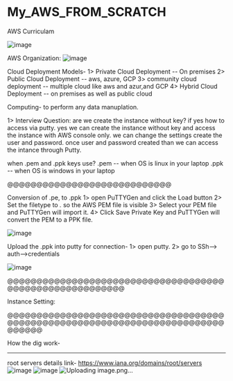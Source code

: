 # My_AWS_FROM_SCRATCH
AWS Curriculam 

![image](https://github.com/dineshkohi/My_AWS_FROM_SCRATCH/assets/45698578/8c8541e9-4cac-40bc-b2dd-1ceb9aff451e)


AWS Organization:
![image](https://github.com/dineshkohi/My_AWS_FROM_SCRATCH/assets/45698578/bd8b387e-46fc-44f0-a71d-de1fe47cf437)

Cloud Deployment Models-
1> Private Cloud Deployment  -- On premises
2> Public Cloud Deployment   -- aws, azure, GCP
3> community cloud deployment -- multiple cloud like aws and azur,and GCP
4> Hybrid Cloud Deployment  -- on premises as well as public cloud

Computing- to perform any data manuplation.

1> Interview Question: are we create the instance without key? if yes how to access via putty.
yes we can create the instance without key and access the instance with AWS console only. we can change the settings create the user and password. once user and password created than we can access the intance through Putty.

when .pem and .ppk keys use?
.pem -- when OS is linux in your laptop
.ppk -- when OS is windows in your laptop

@@@@@@@@@@@@@@@@@@@@@@@@@@@@

Conversion of .pe, to .ppk
1> open PuTTYGen and click the Load button
2> Set the filetype to *.* so the AWS PEM file is visible
3> Select your PEM file and PuTTYGen will import it.
4> Click Save Private Key and PuTTYGen will convert the PEM to a PPK file.

 ![image](https://github.com/dineshkohi/My_AWS_FROM_SCRATCH/assets/45698578/4cd24744-9cc4-4d4d-99ea-00cb56a93584)


Upload the .ppk into putty for connection-
1> open putty.
2> go to SSh--> auth-->credentials

![image](https://github.com/dineshkohi/My_AWS_FROM_SCRATCH/assets/45698578/3d120d68-ff3a-441e-8bb3-213fad5b5937)


@@@@@@@@@@@@@@@@@@@@@@@@@@@@@@@@@@@@@@@@@@@@@@@@@@@@@@@@@

Instance Setting:


@@@@@@@@@@@@@@@@@@@@@@@@@@@@@@@@@@@@@@@@@@@@@@@@@@@@@@@@@@@@@@@@@@@@@@@@@@@@@@@@

How the dig work-
*****************
root servers details link- https://www.iana.org/domains/root/servers
![image](https://github.com/dineshkohi/My_AWS_FROM_SCRATCH/assets/45698578/feef2d07-3924-43b7-9941-dc9c123bc179)
![image](https://github.com/dineshkohi/My_AWS_FROM_SCRATCH/assets/45698578/cf07df5e-7b8e-4996-b90a-61cefc0eba7e)
![Uploading image.png…]()







